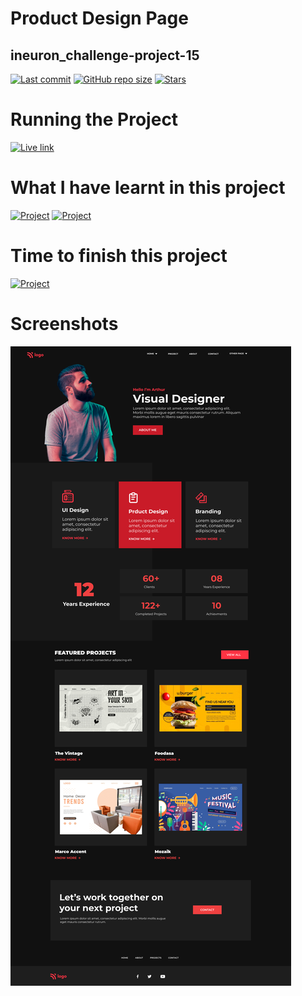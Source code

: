 # Product Design Page
## ineuron_challenge-project-15

[![Last commit](https://img.shields.io/github/last-commit/iamkabilash/ineuron_challenge-project-15?style=flat-square)](#)
[![GitHub repo size](https://img.shields.io/github/repo-size/iamkabilash/ineuron_challenge-project-15?style=flat-square)](#)
[![Stars](https://img.shields.io/github/stars/iamkabilash/ineuron_challenge-project-15?style=social)](#)

# Running the Project
[![Live link](https://img.shields.io/badge/Live%20link-Click%20here-blue?style=for-the-badge&logo=appveyor)](https://gregarious-cucurucho-b2a8b4.netlify.app/)

# What I have learnt in this project
[![Project](https://img.shields.io/badge/HTML-red?style=for-the-badge&logo=appveyor)](#)
[![Project](https://img.shields.io/badge/CSS-blue?style=for-the-badge&logo=appveyor)](#)

# Time to finish this project
[![Project](https://img.shields.io/badge/Time%20to%20finish%20the%20project-3%20Hours%2030%20Minutes-green?style=for-the-badge&logo=appveyor)](#)

# Screenshots
![](./thumbnail.png)